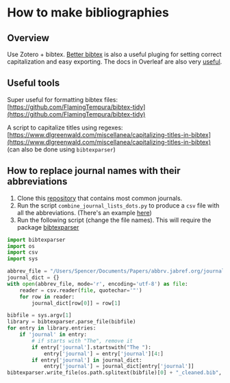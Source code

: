 # How to make bibliographies

## Overview
Use Zotero + bibtex. [Better bibtex](https://retorque.re/zotero-better-bibtex/index.html) is also a useful pluging for setting correct capitalization and easy exporting. The docs in Overleaf are also very [useful](https://www.overleaf.com/learn/latex/Bibliography_management_with_natbib).

## Useful tools
Super useful for formatting bibtex files: [https://github.com/FlamingTempura/bibtex-tidy](https://github.com/FlamingTempura/bibtex-tidy)

A script to capitalize titles using regexes: [https://www.dlgreenwald.com/miscellanea/capitalizing-titles-in-bibtex](https://www.dlgreenwald.com/miscellanea/capitalizing-titles-in-bibtex) (can also be done using `bibtexparser`)

## How to replace journal names with their abbreviations
1. Clone this [repository](https://github.com/JabRef/abbrv.jabref.org?tab=readme-ov-file) that contains most common journals.
1. Run the script `combine_journal_lists_dots.py` to produce a `csv` file with all the abbreviations. (There's an example [here](../))
1. Run the following script (change the file names). This will require the package [bibtexparser](https://bibtexparser.readthedocs.io/en/main/)
```python
import bibtexparser
import os
import csv
import sys

abbrev_file = "/Users/Spencer/Documents/Papers/abbrv.jabref.org/journalList_dots.csv"
journal_dict = {}
with open(abbrev_file, mode='r', encoding='utf-8') as file:
    reader = csv.reader(file, quotechar='"')
    for row in reader:
        journal_dict[row[0]] = row[1]

bibfile = sys.argv[1]
library = bibtexparser.parse_file(bibfile)
for entry in library.entries:
    if 'journal' in entry:
        # if starts with "The", remove it
        if entry['journal'].startswith("The "):
            entry['journal'] = entry['journal'][4:]
        if entry['journal'] in journal_dict:
            entry['journal'] = journal_dict[entry['journal']]
bibtexparser.write_file(os.path.splitext(bibfile)[0] + "_cleaned.bib", library)
```